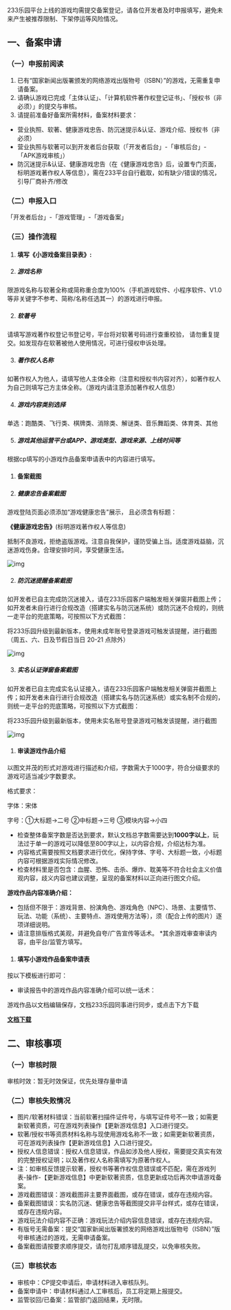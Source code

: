 233乐园平台上线的游戏均需提交备案登记，请各位开发者及时申报填写，避免未来产生被推荐限制、下架停运等风险情况。

## 一、备案申请

### （一）申报前阅读

1. 已有“国家新闻出版署颁发的网络游戏出版物号（ISBN）”的游戏，无需重复申请备案。
2. 请确认游戏已完成「主体认证」、「计算机软件著作权登记证书」、「授权书（非必须）」的提交与审核。
3. 请提前准备好备案所需材料，备案材料要求：

- 营业执照、软著、健康游戏忠告、防沉迷提示&认证、游戏介绍、授权书（非必须）
- 营业执照与软著可以到开发者后台获取（「开发者后台」-「审核后台」-「APK游戏审核」）
- 防沉迷提示&认证、健康游戏忠告（在《健康游戏忠告》后，设置专门页面，标明游戏著作权人等信息），需在233平台自行截取，如有缺少/错误的情况，引导厂商补齐/修改

### （二）申报入口

「开发者后台」-「游戏管理」-「游戏备案」

### （三）操作流程

1. #### 填写《小游戏备案目录表》:

1. ##### 游戏名称

限游戏名称与软著全称或简称重合度为100%（手机游戏软件、小程序软件、V1.0等非关键字不参考、简称/名称任选其一）的游戏进行申报。

2. ##### 软著号

请填写游戏著作权登记书登记号，平台将对软著号码进行查重校验， 请勿重复提交。如发现存在软著被他人使用情况，可进行侵权申诉处理。

3. ##### 著作权人名称

如著作权人为他人，请填写他人主体全称（注意和授权书内容对齐），如著作权人为自己则填写己方主体全称。（游戏内请注意添加著作权人信息）

4. ##### 游戏内容类别选择

单选：跑酷类、飞行类、棋牌类、消除类、解谜类、音乐舞蹈类、体育类、其他

5. ##### 游戏其他运营平台或APP、游戏类型、游戏来源、上线时间等

根据cp填写的小游戏作品备案申请表中的内容进行填写。

1. #### 备案截图

1. ##### 健康忠告备案截图

游戏登陆页面必须添加“游戏健康忠告"展示， 且必须含有标题：

**《****健康游戏忠告****》**(标明游戏著作权人等信息)

抵制不良游戏，拒绝盗版游戏。注意自我保护，谨防受骗上当。适度游戏益脑，沉迷游戏伤身。合理安排时间，享受健康生活。

![img](https://arkimg.ark.online/(null)-20240520181053899.png)

2. ##### 防沉迷提醒备案截图

如开发者已自主完成防沉迷接入，请在233乐园客户端触发相关弹窗并截图上传；如开发者未自行进行合规改造（搭建实名与防沉迷系统）或防沉迷不合规的，则统一走平台的兜底策略，可按照以下方式截图：

将233乐园升级到最新版本，使用未成年账号登录游戏可触发该提醒，进行截图（周五、六、日及节假日当日 20-21 点除外）

![img](https://arkimg.ark.online/(null)-20240520181053348.png)

3. ##### 实名认证弹窗备案截图

如开发者已自主完成实名认证接入，请在233乐园客户端触发相关弹窗并截图上传；如开发者未自行进行合规改造（搭建实名与防沉迷系统）或实名制不合规的，则统一走平台的兜底策略，可按照以下方式截图：

将233乐园升级到最新版本，使用未实名账号登录游戏可触发该提醒，进行截图

![img](https://arkimg.ark.online/(null)-20240520181053329.png)

1. #### 审读游戏作品介绍

以图文并茂的形式对游戏进行描述和介绍，字数需大于1000字，符合分级要求的游戏可适当减少字数要求。

格式要求：

字体：宋体

字号：①大标题→二号 ②中标题→三号 ③模块内容→小四

- 检查整体备案字数是否达到要求，默认文档总字数需要达到**1000字以上**，玩法过于单一的游戏可以降低至800字以上，以内容合规，介绍达标为准。
- 内容格式需要按照文档要求进行优化，保持字体、字号、大标题一致，小标题内容可根据游戏实际情况修改。
- 检查材料里是否包含：血腥、恐怖、击杀、爆炸、耽美等不符合社会主义价值观内容，歧义内容也建议调整，呈现的备案材料以正向进行图文介绍。

**游戏作品内容准确介绍：**

- 包括但不限于：游戏背景、扮演角色、游戏角色（NPC）、场景、主要情节、玩法、功能（系统）、主要特点、游戏使用方法等〕，须（配合上传的图片）逐项详细说明。
- 请注意排版格式美观，并避免自夸/广告宣传等话术。 *其余游戏审查审读内容，由平台/监管方填写。

1. #### 填写小游戏作品备案申请表

按以下模板进行即可：

- 审读报告中的游戏作品内容准确介绍可以统一话术：

游戏作品以文档编辑保存，文档233乐园同事进行同步，或点击下方下载

**[文档下载](https://cdn.233xyx.com/1633003721425_081.docx)**

## 二、审核事项

### （一）审核时限

审核时效：暂无时效保证，优先处理存量申请

### （二）审核失败情况

- 图片/软著材料错误：当前软著扫描件证件号，与填写证件号不一致；如需更新软著资质，可在游戏列表操作【更新游戏信息】入口进行提交。
- 软著/授权书等资质材料名称与现使用游戏名称不一致；如需更新软著资质，可在游戏列表操作【更新游戏信息】入口进行提交。
- 授权人信息错误：授权人信息错误，作品如涉及他人授权，需要提交真实有效的完整授权证明；以及著作权人名称需填写为原著作权人。
- 注：如审核反馈提示软著，授权书等著作权信息错误或不匹配，需在游戏列表-操作-【更新游戏信息】中更新软著资质，信息更新成功后再次申请游戏备案。
- 游戏截图错误：游戏截图非主要界面截图，或存在错误，或存在违规内容。
- 备案截图错误：实名防沉迷、健康忠告等截图提交非平台样式，或存在错误，或存在违规内容。
- 游戏玩法介绍内容不正确：游戏玩法介绍内容信息错误，或存在违规内容。
- 有版号无需备案：提交“国家新闻出版署颁发的网络游戏出版物号（ISBN）”版号审核通过的游戏，无需申请备案。
- 备案截图请按要求顺序提交，请勿打乱顺序错乱提交，以免审核失败。

### （三）审核状态

- 审核中：CP提交申请后，申请材料进入审核队列。
- 备案申请中：申请材料通过人工审核后，员工将定期上报提交。
- 监管驳回/已备案：监管部门返回结果，无时限。
